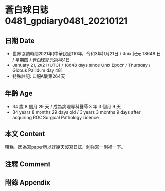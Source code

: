 [_metadata_:encoding]: - "utf-8"
[_metadata_:language]: - "zh-Hant-TW"
[_metadata_:fileformat]: - "markdown"
[_metadata_:MIME_type]: - "text/plain"
[_metadata_:markdown_version]: - "commonmark version 0.29"
[_metadata_:markdown_spec]: - "https://spec.commonmark.org/0.29/"

# 蒼白球日誌0481_gpdiary0481_20210121 #

## 日期 Date ##

* 世界協調時間2021年(中華民國110年，令和3年)1月21日 / Unix 紀元 18648 日 / 星期四 / 蒼白球紀元第481日
* January 21, 2021 (UTC) / 18648 days since Unix Epoch / Thursday / Globus Pallidum day 481
* 特殊註記: 口服A酸第264天

## 年齡 Age ##

* 34 歲 8 個月 29 天 / 成為病理專科醫師 3 年 3 個月 9 天
* 34 years 8 months 29 days old / 3 years 3 months 9 days after acquiring ROC Surgical Pathology Licence

## 本文 Content ##

糟糕，因為寫paper所以好幾天沒寫日誌，勉強寫一則補一下。

## 注釋 Comment ##

## 附錄 Appendix ##

